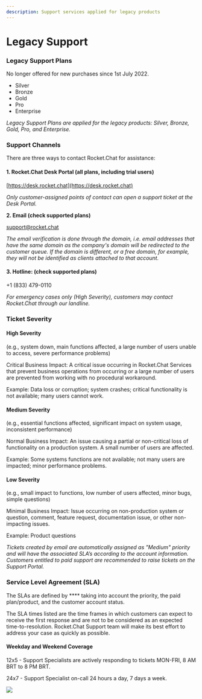 ```yaml
---
description: Support services applied for legacy products
---
```


# Legacy Support

### **Legacy Support Plans**

No longer offered for new purchases since 1st July 2022.&#x20;

* Silver&#x20;
* Bronze
* Gold
* Pro&#x20;
* Enterprise

_Legacy Support Plans are applied for the legacy products: Silver, Bronze, Gold, Pro, and Enterprise._

### Support Channels

There are three ways to contact Rocket.Chat for assistance:

#### **1. Rocket.Chat Desk Portal (all plans, including trial users)**

[https://desk.rocket.chat](https://desk.rocket.chat)

_Only customer-assigned points of contact can open a support ticket at the Desk Portal._

**2. Email  (check supported plans)**&#x20;

support@rocket.chat

_The email verification is done through the domain, i.e. email addresses that have the same domain as the company's domain will be redirected to the customer queue. If the domain is different, or a free domain, for example, they will not be identified as clients attached to that account._&#x20;

#### **3. Hotline**: (check supported plans)

\+1 (833) 479-0110&#x20;

_For emergency cases only (High Severity), customers may contact Rocket.Chat through our landline._

### Ticket Severity

#### **High** Severity

(e.g., system down, main functions affected, a large number of users unable to access, severe performance problems)&#x20;

Critical Business Impact: A critical issue occurring in Rocket.Chat Services that prevent business operations from occurring or a large number of users are prevented from working with no procedural workaround.&#x20;

Example: Data loss or corruption; system crashes; critical functionality is not available; many users cannot work.

#### **Medium** Severity&#x20;

(e.g., essential functions affected, significant impact on system usage, inconsistent performance)&#x20;

Normal Business Impact: An issue causing a partial or non-critical loss of functionality on a production system. A small number of users are affected.&#x20;

Example: Some systems functions are not available; not many users are impacted; minor performance problems.

#### **Low** Severity&#x20;

(e.g., small impact to functions, low number of users affected, minor bugs, simple questions)&#x20;

Minimal Business Impact: Issue occurring on non-production system or question, comment, feature request, documentation issue, or other non-impacting issues.&#x20;

Example: Product questions



_Tickets created by email are automatically assigned as "Medium" priority and will have the associated SLA’s according to the account information. Customers entitled to paid support are recommended to raise tickets on the Support Portal._

### **Service Level Agreement (SLA)**

The SLAs are defined by **** taking into account the priority, the paid plan/product, and the customer account status.&#x20;

The SLA times listed are the time frames in which customers can expect to receive the first response and are not to be considered as an expected time-to-resolution. Rocket.Chat Support team will make its best effort to address your case as quickly as possible.

#### Weekday and Weekend Coverage

12x5 - Support Specialists are actively responding to tickets MON-FRI, 8 AM BRT to 8 PM BRT.&#x20;

24x7 - Support Specialist on-call 24 hours a day, 7 days a week.

![](../.gitbook/assets/RC\_SupportPlan\_Matrix\_Legacy.png)
